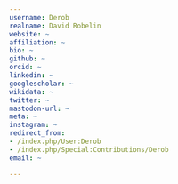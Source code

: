```yaml
---
username: Derob
realname: David Robelin
website: ~
affiliation: ~
bio: ~
github: ~
orcid: ~
linkedin: ~
googlescholar: ~
wikidata: ~
twitter: ~
mastodon-url: ~
meta: ~
instagram: ~
redirect_from:
- /index.php/User:Derob
- /index.php/Special:Contributions/Derob
email: ~

---
```

